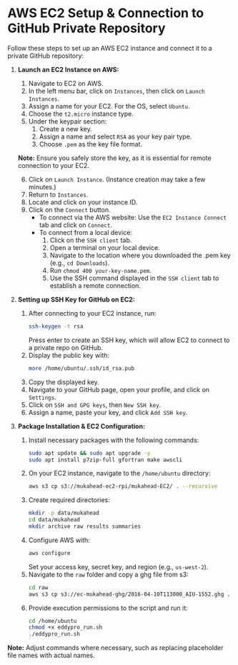 # AWS EC2 Setup & Connection to GitHub Private Repository

Follow these steps to set up an AWS EC2 instance and connect it to a private GitHub repository:

1. **Launch an EC2 Instance on AWS:**
    1. Navigate to EC2 on AWS.
    2. In the left menu bar, click on `Instances`, then click on `Launch Instances`.
    3. Assign a name for your EC2. For the OS, select `Ubuntu`.
    4. Choose the `t2.micro` instance type.
    5. Under the keypair section:
        1. Create a new key.
        2. Assign a name and select `RSA` as your key pair type.
        3. Choose `.pem` as the key file format.
        
    **Note:** Ensure you safely store the key, as it is essential for remote connection to your EC2.

    6. Click on `Launch Instance`. (Instance creation may take a few minutes.)
    7. Return to `Instances`.
    8. Locate and click on your instance ID.
    9. Click on the `Connect` button.
        - To connect via the AWS website: Use the `EC2 Instance Connect` tab and click on `Connect`.
        - To connect from a local device: 
            1. Click on the `SSH client` tab.
            2. Open a terminal on your local device.
            3. Navigate to the location where you downloaded the .pem key (e.g., `cd Downloads`).
            4. Run `chmod 400 your-key-name.pem`.
            5. Use the SSH command displayed in the `SSH client` tab to establish a remote connection.

2. **Setting up SSH Key for GitHub on EC2:**
    1. After connecting to your EC2 instance, run: 
        ```bash
        ssh-keygen -t rsa
        ```
        Press enter to create an SSH key, which will allow EC2 to connect to a private repo on GitHub.
    2. Display the public key with:
        ```bash
        more /home/ubuntu/.ssh/id_rsa.pub
        ```
    3. Copy the displayed key.
    4. Navigate to your GitHub page, open your profile, and click on `Settings`.
    5. Click on `SSH and GPG keys`, then `New SSH key`.
    6. Assign a name, paste your key, and click `Add SSH key`.

3. **Package Installation & EC2 Configuration:**
    1. Install necessary packages with the following commands:
        ```bash
        sudo apt update && sudo apt upgrade -y
        sudo apt install p7zip-full gfortran make awscli
        ```
    2. On your EC2 instance, navigate to the `/home/ubuntu` directory:
        ```bash
        aws s3 cp s3://mukahead-ec2-rpi/mukahead-EC2/ . --recursive
        ```
    3. Create required directories:
        ```bash
        mkdir -p data/mukahead
        cd data/mukahead
        mkdir archive raw results summaries
        ```
    4. Configure AWS with:
        ```bash
        aws configure
        ```
        Set your access key, secret key, and region (e.g., `us-west-2`).
    5. Navigate to the `raw` folder and copy a ghg file from s3:
        ```bash
        cd raw
        aws s3 cp s3://ec-mukahead-ghg/2016-04-10T113000_AIU-1552.ghg .
        ```
    6. Provide execution permissions to the script and run it:
        ```bash
        cd /home/ubuntu
        chmod +x eddypro_run.sh
        ./eddypro_run.sh
        ```

**Note:** Adjust commands where necessary, such as replacing placeholder file names with actual names.

